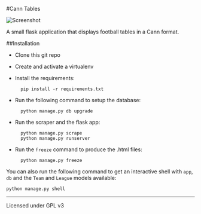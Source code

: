 #Cann Tables

![Screenshot](http://i.imgur.com/ndHhPAX.png)

A small flask application that displays football tables in a Cann format.

##Installation
- Clone this git repo
- Create and activate a virtualenv
- Install the requirements:

        pip install -r requirements.txt

- Run the following command to setup the database:

	    python manage.py db upgrade

- Run the scraper and the flask app:

		python manage.py scrape
		python manage.py runserver

- Run the `freeze` command to produce the .html files:

		python manage.py freeze

You can also run the following command to get an interactive shell with `app`, `db` and the `Team` and `League`
models available:

    python manage.py shell


---
Licensed under GPL v3
